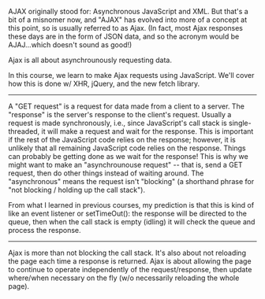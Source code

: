 AJAX originally stood for: Asynchronous JavaScript and XML.  But that's a bit of a misnomer now, and "AJAX" has
evolved into more of a concept at this point, so is usually referred to as Ajax.  (In fact, most Ajax responses these
days are in the form of JSON data, and so the acronym would be AJAJ...which doesn't sound as good!)

Ajax is all about asynchrounously requesting data.

In this course, we learn to make Ajax requests using JavaScript. We'll cover how this is done w/ XHR, jQuery, and the new fetch library.

----------------------

A "GET request" is a request for data made from a client to a server.  The "response" is the server's response
to the client's request.  Usually a request is made synchronously, i.e., since JavaScript's call stack is single-threaded,
it will make a request and wait for the response.  This is important if the rest of the JavaScript code relies on the 
response; however, it is unlikely that all remaining JavaScript code relies on the response.  Things can probably be
getting done as we wait for the response!  This is why we might want to make an "asynchrounouse request" -- that is, 
send a GET request, then do other things instead of waiting around.  The "asynchronous" means the request isn't
"blocking" (a shorthand phrase for "not blocking / holding up the call stack").

From what I learned in previous courses, my prediction is that this is kind of like an event listener or setTimeOut(): the
response will be directed to the queue, then when the call stack is empty (idling) it will check the queue and process the
response.

-----------------------

Ajax is more than not blocking the call stack. It's also about not reloading the page each time a response 
is returned.  Ajax is about allowing the page to continue to operate independently of the request/response, then
update where/when necessary on the fly (w/o necessarily reloading the whole page).

